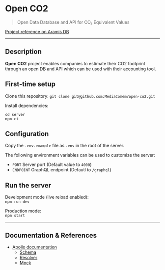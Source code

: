 # Open CO2

> Open Data Database and API for CO₂ Equivalent Values

[Project reference on Aramis DB](https://www.aramis-a.admin.ch/Texte/?ProjectID=49723)

---

## Description

**Open CO2** project enables companies to estimate their CO2 footprint through an open DB and API which can be used with their accounting tool.

## First-time setup

Clone this repository:
`git clone git@github.com:MediaComem/open-co2.git`

Install dependencies:

```
cd server
npm ci
```

## Configuration

Copy the `.env.example` file as `.env` in the root of the server.

The following environment variables can be used to customize the server:

- `PORT` Server port (Default value to `4000`)
- `ENDPOINT` GraphQL endpoint (Defautl to `/graphql`)

## Run the server

Development mode (live reload enabled):  
`npm run dev`

Production mode:  
`npm start`

---

## Documentation & References

- [Apollo documentation](https://www.apollographql.com/docs/)
  - [Schema](https://www.apollographql.com/docs/apollo-server/schema/schema)
  - [Resolver](https://www.apollographql.com/docs/apollo-server/data/resolvers)
  - [Mock](https://www.apollographql.com/docs/apollo-server/testing/mocking)
